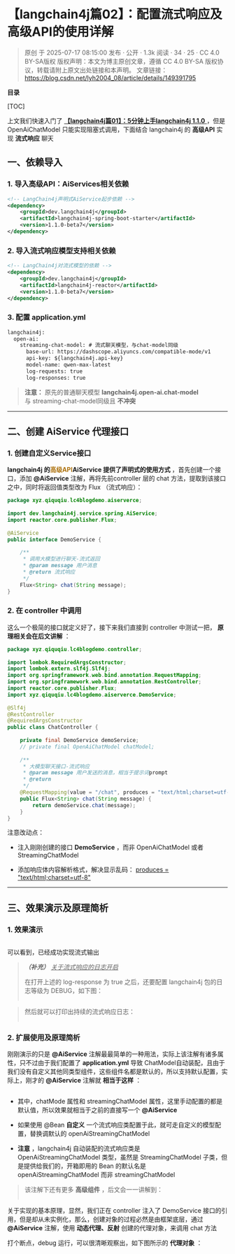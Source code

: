 # 【langchain4j篇02】：配置流式响应及高级API的使用详解

> 原创 于 2025-07-17 08:15:00 发布 · 公开 · 1.3k 阅读 · 34 · 25 · CC 4.0 BY-SA版权 版权声明：本文为博主原创文章，遵循 CC 4.0 BY-SA 版权协议，转载请附上原文出处链接和本声明。
> 文章链接：https://blog.csdn.net/lyh2004_08/article/details/149391795

**目录**

[TOC]



上文我们快速入门了 [ **【langchain4j篇01】：5分钟上手langchain4j 1.1.0** ](https://blog.csdn.net/lyh2004_08/article/details/149386001) ，但是 OpenAiChatModel 只能实现阻塞式调用，下面结合 langchain4j 的 **高级API** 实现 **流式响应** 聊天

## 一、依赖导入

### 1. 导入高级API：AiServices相关依赖

```XML
<!-- LangChain4j声明式AiService起步依赖 -->
<dependency>
    <groupId>dev.langchain4j</groupId>
    <artifactId>langchain4j-spring-boot-starter</artifactId>
    <version>1.1.0-beta7</version>
</dependency>
```

### 2. 导入流式响应模型支持相关依赖

```XML
<!-- LangChain4j对流式模型的依赖 -->
<dependency>
    <groupId>dev.langchain4j</groupId>
    <artifactId>langchain4j-reactor</artifactId>
    <version>1.1.0-beta7</version>
</dependency>
```

### 3. 配置 **application.yml** 

```XML
langchain4j:
  open-ai:
    streaming-chat-model: # 流式聊天模型，与chat-model同级
      base-url: https://dashscope.aliyuncs.com/compatible-mode/v1
      api-key: ${langchain4j.api-key}
      model-name: qwen-max-latest
      log-requests: true
      log-responses: true
```

>  **注意：** 原先的普通聊天模型 **langchain4j.open-ai.chat-model** 与 streaming-chat-model同级且 **不冲突** 

---

## 二、创建 AiService 代理接口

### 1. 创建自定义Service接口

**langchain4j 的<span style="color:#ad720d">高级API</span>AiService 提供了声明式的使用方式** ，首先创建一个接口，添加 **@AiService** 注解，再将先前controller 层的 chat 方法，提取到该接口之中，同时将返回值类型改为 Flux<String> （流式响应）：

```java
package xyz.qiquqiu.lc4blogdemo.aiserverce;
 
import dev.langchain4j.service.spring.AiService;
import reactor.core.publisher.Flux;
 
@AiService
public interface DemoService {
 
    /**
     * 调用大模型进行聊天-流式返回
     * @param message 用户消息
     * @return 流式响应
     */
    Flux<String> chat(String message);
}
```

### 2. 在 controller 中调用

这么一个极简的接口就定义好了，接下来我们直接到 controller 中测试一把， **原理相关会在后文讲解** ：

```java
package xyz.qiquqiu.lc4blogdemo.controller;
 
import lombok.RequiredArgsConstructor;
import lombok.extern.slf4j.Slf4j;
import org.springframework.web.bind.annotation.RequestMapping;
import org.springframework.web.bind.annotation.RestController;
import reactor.core.publisher.Flux;
import xyz.qiquqiu.lc4blogdemo.aiserverce.DemoService;
 
@Slf4j
@RestController
@RequiredArgsConstructor
public class ChatController {
 
    private final DemoService demoService;
    // private final OpenAiChatModel chatModel;
 
    /**
     * 大模型聊天接口-流式响应
     * @param message 用户发送的消息，相当于提示词prompt
     * @return
     */
    @RequestMapping(value = "/chat", produces = "text/html;charset=utf-8")
    public Flux<String> chat(String message) {
        return demoService.chat(message);
    }
}
```

注意改动点：

- 注入刚刚创建的接口 **DemoService** ，而非 OpenAiChatModel 或者 StreamingChatModel

- 添加响应体内容解析格式，解决显示乱码： <u>produces = "text/html;charset=utf-8"</u> 

---

## 三、效果演示及原理简析

### 1. 效果演示

 <img src="./assets/060_1.png" alt="" style="max-height:235px; box-sizing:content-box;" />

可以看到，已经成功实现流式输出

>  ***（补充）** <u>关于流式响应的日志开启</u>* 
> 
> 在打开上述的 log-response 为 true 之后，还要配置 langchain4j 包的日志等级为 DEBUG，如下图：
> 
>  <img src="./assets/060_2.png" alt="" style="max-height:143px; box-sizing:content-box;" />

> 
> 然后就可以打印出持续的流式响应日志：
> 
>  <img src="./assets/060_3.png" alt="" style="max-height:1403px; box-sizing:content-box;" />

### 2. 扩展使用及原理简析

刚刚演示的只是 **@AiService** 注解最最简单的一种用法，实际上该注解有诸多属性，只不过由于我们配置了 **application.yml** 导致 ChatModel自动装配，且由于我们没有自定义其他同类型组件，这些组件名都是默认的，所以支持默认配置，实际上，刚才的 **@AiService** 注解就 **相当于这样** ：

 <img src="./assets/060_4.png" alt="" style="max-height:846px; box-sizing:content-box;" />

- 其中，chatMode 属性和 streamingChatModel 属性，这里手动配置的都是默认值，所以效果就相当于之前的直接写一个 **@AiService** 

- 如果使用 @Bean **自定义** 一个流式响应类配置于此，就可走自定义的模型配置，替换调默认的 openAiStreamingChatModel

-  **注意** ，langchain4j 自动装配的流式响应类是 OpenAiStreamingChatModel 类型，虽然是 StreamingChatModel 子类，但是提供给我们的，开箱即用的 Bean 的默认名是 openAiStreamingChatModel 而非 streamingChatModel

> 该注解下还有更多 **高级组件** ，后文会一一讲解到：
> 
>  <img src="./assets/060_5.png" alt="" style="max-height:760px; box-sizing:content-box;" />

关于实现的基本原理，显然，我们正在 controller 注入了 DemoService 接口的引用，但是却从未实例化，那么，创建对象的过程必然是由框架底层，通过 **@AiService** 注解，使用 **动态代理、反射** 创建的代理对象，来调用 chat 方法

打个断点，debug 运行，可以很清晰观察出，如下图所示的 **代理对象** ：

 <img src="./assets/060_6.png" alt="" style="max-height:656px; box-sizing:content-box;" />

